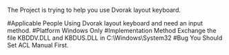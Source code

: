 The Project is trying to help you use Dvorak layout keyboard.

#Applicable People
Using Dvorak layout keyboard and need an input method.
#Platform
Windows Only
#Implementation Method
Exchange the file KBDDV.DLL and KBDUS.DLL in C:\Windows\System32
#Bug
You Should Set ACL Manual First.
